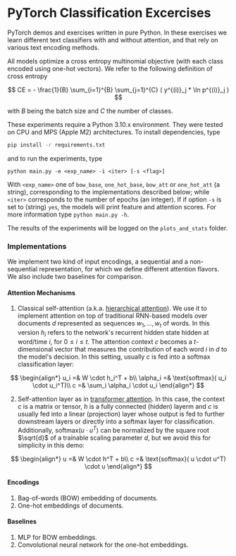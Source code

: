 # PyTorch Classification Excercises

PyTorch demos and exercises written in pure Python. In these exercises
we learn different text classifiers with and without attention, and that
rely on various text encoding methods.

All models optimize a cross entropy multinomial objective
(with each class encoded using one-hot vectors). We refer to the following definition
of cross entropy

$$
CE = - \frac{1}{B} \sum_{i=1}^{B} \sum_{j=1}^{C} ( y^{(i)}_j * \ln p^{(i)}_j )
$$

with $B$ being the batch size and $C$ the number of classes.

These experiments require a Python 3.10.x environment. They were tested on CPU and MPS
(Apple M2) architectures. To install dependencies, type
```bash
pip install -r requirements.txt
```
and to run the experiments, type
```
python main.py -e <exp_name> -i <iter> [-s <flag>]
```
With `<exp_name>` one of `bow_base`, `one_hot_base`, `bow_att` or `one_hot_att` (a string), corresponding
to the implementations described below; while `<iter>` corresponds to the number of epochs (an integer). If
if option `-s` is set to (string) `yes`, the models will print feature and attention scores.
For more information type `python main.py -h`.

The results of the experiments will be logged on the `plots_and_stats` folder.

### Implementations

We implement two kind of input encodings, a sequential and a non-sequential representation, for which
we define different attention flavors. We also include two baselines for comparison. 

#### Attention Mechanisms

1) Classical self-attention (a.k.a. [hierarchical attention](https://aclanthology.org/N16-1174.pdf)).
   We use it to implement attention on top of traditional RNN-based models over
   documents $d$ represented as sequences $w_1,\dots,w_t$ of words.
   In this version $h_i$ refers to
   the network's recurrent hidden state hidden at word/time $i$, for $0 \leq i \leq t$.
   The attention context $c$ becomes a $t$-dimensional vector that measures the contribution of
   each word $i$ in $d$ to the model's decision. In this setting, usually $c$ is fed into
   a softmax classification layer:

  $$
  \begin{align*}
  u_i =& W \cdot h_i^T + b\\
  \alpha_i =& \text{softmax}( u_i \cdot u_i^T)\\
  c =& \sum_i \alpha_i \cdot u_i  
  \end{align*}
  $$

2) Self-attention layer as in [transformer attention](https://arxiv.org/pdf/1706.03762). In this case, the context
   $c$ is a matrix or tensor,
   $h$ is a fully connected (hidden) layerm and $c$ is usually fed into a linear (projection) layer
   whose output is fed to further downstream layers or directly into a softmax layer for classification.
   Additionally, $\text{softmax}( u \cdot u^T)$ can be normalized by
   the square root $\sqrt{d}$ of a trainable scaling parameter $d$, but we avoid this for simplicity in this demo:
  
  $$
  \begin{align*}
  u =& W \cdot h^T + b\\
  c =& \text{softmax}( u \cdot u^T) \cdot u
  \end{align*}
  $$

#### Encodings

1) Bag-of-words (BOW) embedding of documents.
2) One-hot embeddings of documents.

#### Baselines

1) MLP for BOW embeddings.
2) Convolutional neural network for the one-hot embeddings.
